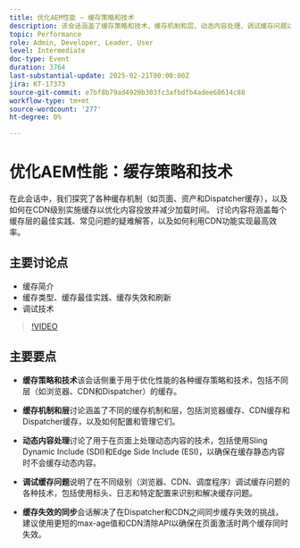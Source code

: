 ```yaml
---
title: 优化AEM性能 — 缓存策略和技术
description: 该会话涵盖了缓存策略和技术、缓存机制和层、动态内容处理、调试缓存问题以及在Dispatcher和CDN之间同步缓存失效。
topic: Performance
role: Admin, Developer, Leader, User
level: Intermediate
doc-type: Event
duration: 3764
last-substantial-update: 2025-02-21T00:00:00Z
jira: KT-17373
source-git-commit: e7bf8b79ad4920b303fc3afbdfb4adee60614c88
workflow-type: tm+mt
source-wordcount: '277'
ht-degree: 0%

---
```



# 优化AEM性能：缓存策略和技术

在此会话中，我们探究了各种缓存机制（如页面、资产和Dispatcher缓存），以及如何在CDN级别实施缓存以优化内容投放并减少加载时间。 讨论内容将涵盖每个缓存层的最佳实践、常见问题的疑难解答，以及如何利用CDN功能实现最高效率。

## 主要讨论点

* 缓存简介
* 缓存类型、缓存最佳实践、缓存失效和刷新
* 调试技术

>[!VIDEO](https://video.tv.adobe.com/v/3444452/?learn=on&enablevpops)

## 主要要点

* **缓存策略和技术**&#x200B;该会话侧重于用于优化性能的各种缓存策略和技术，包括不同层（如浏览器、CDN和Dispatcher）的缓存。

* **缓存机制和层**&#x200B;讨论涵盖了不同的缓存机制和层，包括浏览器缓存、CDN缓存和Dispatcher缓存，以及如何配置和管理它们。

* **动态内容处理**&#x200B;讨论了用于在页面上处理动态内容的技术，包括使用Sling Dynamic Include (SDI)和Edge Side Include (ESI)，以确保在缓存静态内容时不会缓存动态内容。

* **调试缓存问题**&#x200B;说明了在不同级别（浏览器、CDN、调度程序）调试缓存问题的各种技术，包括使用标头、日志和特定配置来识别和解决缓存问题。

* **缓存失效的同步**&#x200B;会话解决了在Dispatcher和CDN之间同步缓存失效的挑战，建议使用更短的max-age值和CDN清除API以确保在页面激活时两个缓存同时失效。